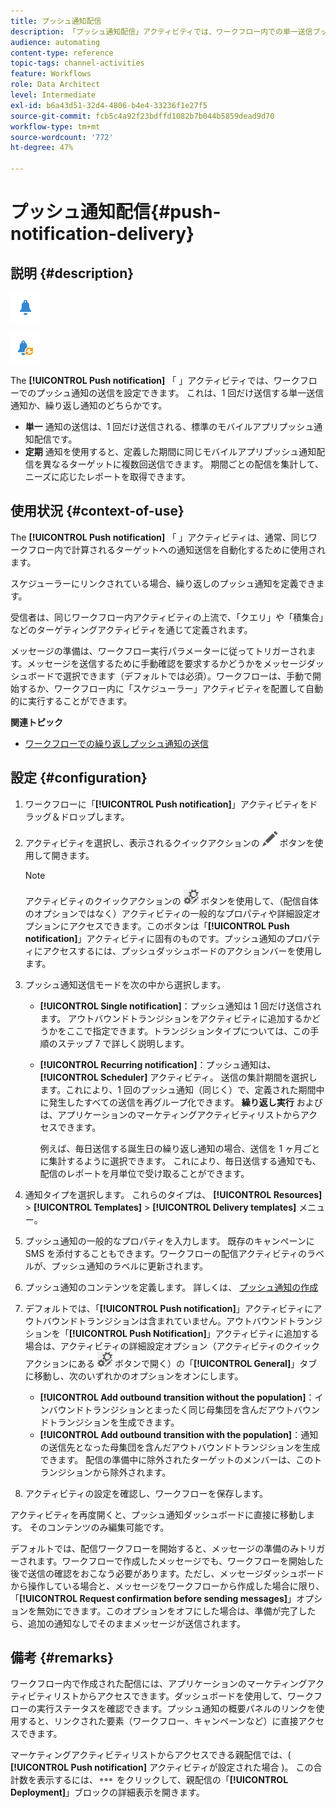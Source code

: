 ```yaml
---
title: プッシュ通知配信
description: 「プッシュ通知配信」アクティビティでは、ワークフロー内での単一送信プッシュ通知または繰り返しプッシュ通知の送信を設定できます。
audience: automating
content-type: reference
topic-tags: channel-activities
feature: Workflows
role: Data Architect
level: Intermediate
exl-id: b6a43d51-32d4-4806-b4e4-33236f1e27f5
source-git-commit: fcb5c4a92f23bdffd1082b7b044b5859dead9d70
workflow-type: tm+mt
source-wordcount: '772'
ht-degree: 47%

---
```


# プッシュ通知配信{#push-notification-delivery}

## 説明 {#description}

![](assets/push.png)

![](assets/recurrentpush.png)

The **[!UICONTROL Push notification]** 「 」アクティビティでは、ワークフローでのプッシュ通知の送信を設定できます。 これは、1 回だけ送信する単一送信通知か、繰り返し通知のどちらかです。

* **単一** 通知の送信は、1 回だけ送信される、標準のモバイルアプリプッシュ通知配信です。
* **定期** 通知を使用すると、定義した期間に同じモバイルアプリプッシュ通知配信を異なるターゲットに複数回送信できます。 期間ごとの配信を集計して、ニーズに応じたレポートを取得できます。

## 使用状況 {#context-of-use}

The **[!UICONTROL Push notification]** 「 」アクティビティは、通常、同じワークフロー内で計算されるターゲットへの通知送信を自動化するために使用されます。

スケジューラーにリンクされている場合、繰り返しのプッシュ通知を定義できます。

受信者は、同じワークフロー内アクティビティの上流で、「クエリ」や「積集合」などのターゲティングアクティビティを通じて定義されます。

メッセージの準備は、ワークフロー実行パラメーターに従ってトリガーされます。メッセージを送信するために手動確認を要求するかどうかをメッセージダッシュボードで選択できます（デフォルトでは必須）。ワークフローは、手動で開始するか、ワークフロー内に「スケジューラー」アクティビティを配置して自動的に実行することができます。

**関連トピック**

* [ワークフローでの繰り返しプッシュ通知の送信](../../automating/using/recurring-push-notifications.md)

## 設定 {#configuration}

1. ワークフローに「**[!UICONTROL Push notification]**」アクティビティをドラッグ＆ドロップします。
1. アクティビティを選択し、表示されるクイックアクションの ![](assets/edit_darkgrey-24px.png) ボタンを使用して開きます。

   >[!NOTE]
   >
   >アクティビティのクイックアクションの ![](assets/dlv_activity_params-24px.png) ボタンを使用して、（配信自体のオプションではなく）アクティビティの一般的なプロパティや詳細設定オプションにアクセスできます。このボタンは「**[!UICONTROL Push notification]**」アクティビティに固有のものです。プッシュ通知のプロパティにアクセスするには、プッシュダッシュボードのアクションバーを使用します。

1. プッシュ通知送信モードを次の中から選択します。

   * **[!UICONTROL Single notification]**：プッシュ通知は 1 回だけ送信されます。 アウトバウンドトランジションをアクティビティに追加するかどうかをここで指定できます。トランジションタイプについては、この手順のステップ 7 で詳しく説明します。
   * **[!UICONTROL Recurring notification]**：プッシュ通知は、 **[!UICONTROL Scheduler]** アクティビティ。 送信の集計期間を選択します。これにより、1 回のプッシュ通知（同じく）で、定義された期間中に発生したすべての送信を再グループ化できます。 **繰り返し実行** およびは、アプリケーションのマーケティングアクティビティリストからアクセスできます。

     例えば、毎日送信する誕生日の繰り返し通知の場合、送信を 1 ヶ月ごとに集計するように選択できます。 これにより、毎日送信する通知でも、配信のレポートを月単位で受け取ることができます。

1. 通知タイプを選択します。 これらのタイプは、 **[!UICONTROL Resources]** > **[!UICONTROL Templates]** > **[!UICONTROL Delivery templates]** メニュー。
1. プッシュ通知の一般的なプロパティを入力します。 既存のキャンペーンに SMS を添付することもできます。ワークフローの配信アクティビティのラベルが、プッシュ通知のラベルに更新されます。
1. プッシュ通知のコンテンツを定義します。 詳しくは、 [プッシュ通知の作成](../../channels/using/preparing-and-sending-a-push-notification.md)
1. デフォルトでは、「**[!UICONTROL Push notification]**」アクティビティにアウトバウンドトランジションは含まれていません。アウトバウンドトランジションを「**[!UICONTROL Push Notification]**」アクティビティに追加する場合は、アクティビティの詳細設定オプション（アクティビティのクイックアクションにある ![](assets/dlv_activity_params-24px.png) ボタンで開く）の「**[!UICONTROL General]**」タブに移動し、次のいずれかのオプションをオンにします。

   * **[!UICONTROL Add outbound transition without the population]**：インバウンドトランジションとまったく同じ母集団を含んだアウトバウンドトランジションを生成できます。
   * **[!UICONTROL Add outbound transition with the population]**：通知の送信先となった母集団を含んだアウトバウンドトランジションを生成できます。 配信の準備中に除外されたターゲットのメンバーは、このトランジションから除外されます。

1. アクティビティの設定を確認し、ワークフローを保存します。

アクティビティを再度開くと、プッシュ通知ダッシュボードに直接に移動します。 そのコンテンツのみ編集可能です。

デフォルトでは、配信ワークフローを開始すると、メッセージの準備のみトリガーされます。ワークフローで作成したメッセージでも、ワークフローを開始した後で送信の確認をおこなう必要があります。ただし、メッセージダッシュボードから操作している場合と、メッセージをワークフローから作成した場合に限り、「**[!UICONTROL Request confirmation before sending messages]**」オプションを無効にできます。このオプションをオフにした場合は、準備が完了したら、追加の通知なしでそのままメッセージが送信されます。

## 備考 {#remarks}

ワークフロー内で作成された配信には、アプリケーションのマーケティングアクティビティリストからアクセスできます。ダッシュボードを使用して、ワークフローの実行ステータスを確認できます。プッシュ通知の概要パネルのリンクを使用すると、リンクされた要素（ワークフロー、キャンペーンなど）に直接アクセスできます。

マーケティングアクティビティリストからアクセスできる親配信では、( **[!UICONTROL Push notification]** アクティビティが設定された場合 )。 この合計数を表示するには、![](assets/wkf_dlv_detail_button.png) をクリックして、親配信の「**[!UICONTROL Deployment]**」ブロックの詳細表示を開きます。
